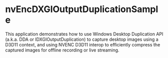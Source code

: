 # nvEncDXGIOutputDuplicationSample
This application demonstrates how to use Windows Desktop Duplication API (a.k.a. DDA or IDXGIOutputDuplication) to capture desktop images using a D3D11 context, and using NVENC D3D11 interop to efficiently compress the captured images for offline recording or live streaming.

